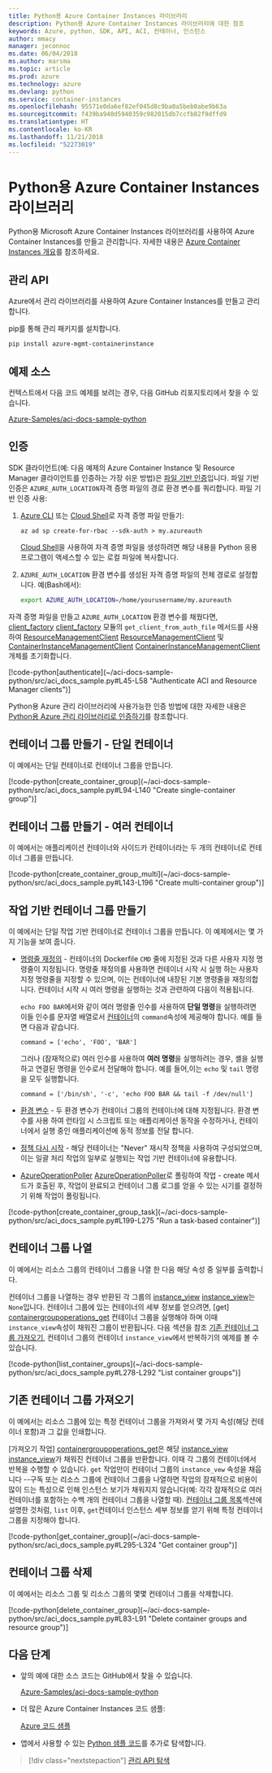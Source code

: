 ```yaml
---
title: Python용 Azure Container Instances 라이브러리
description: Python용 Azure Container Instances 라이브러리에 대한 참조
keywords: Azure, python, SDK, API, ACI, 컨테이너, 인스턴스
author: mmacy
manager: jeconnoc
ms.date: 06/04/2018
ms.author: marsma
ms.topic: article
ms.prod: azure
ms.technology: azure
ms.devlang: python
ms.service: container-instances
ms.openlocfilehash: 95571e0da6ef82ef045d8c9ba0a5beb0abe9b63a
ms.sourcegitcommit: f439ba940d5940359c982015db7ccfb82f9dffd9
ms.translationtype: HT
ms.contentlocale: ko-KR
ms.lasthandoff: 11/21/2018
ms.locfileid: "52273019"
---
```

# <a name="azure-container-instances-libraries-for-python"></a>Python용 Azure Container Instances 라이브러리

Python용 Microsoft Azure Container Instances 라이브러리를 사용하여 Azure Container Instances를 만들고 관리합니다. 자세한 내용은 [Azure Container Instances 개요](/azure/container-instances/container-instances-overview)를 참조하세요.

## <a name="management-apis"></a>관리 API

Azure에서 관리 라이브러리를 사용하여 Azure Container Instances를 만들고 관리합니다.

pip를 통해 관리 패키지를 설치합니다.

```bash
pip install azure-mgmt-containerinstance
```

## <a name="example-source"></a>예제 소스

컨텍스트에서 다음 코드 예제를 보려는 경우, 다음 GitHub 리포지토리에서 찾을 수 있습니다.

[Azure-Samples/aci-docs-sample-python](https://github.com/Azure-Samples/aci-docs-sample-python)

## <a name="authentication"></a>인증

SDK 클라이언트(예: 다음 예제의 Azure Container Instance 및 Resource Manager 클라이언트를 인증하는 가장 쉬운 방법)은 [파일 기반 인증](/python/azure/python-sdk-azure-authenticate#mgmt-auth-file)입니다. 파일 기반 인증은 `AZURE_AUTH_LOCATION`자격 증명 파일의 경로 환경 변수를 쿼리합니다. 파일 기반 인증 사용:

1. [Azure CLI](/cli/azure) 또는 [Cloud Shell](https://shell.azure.com/)로 자격 증명 파일 만들기:

   `az ad sp create-for-rbac --sdk-auth > my.azureauth`

   [Cloud Shell](https://shell.azure.com/)을 사용하여 자격 증명 파일을 생성하려면 해당 내용을 Python 응용 프로그램이 액세스할 수 있는 로컬 파일에 복사합니다.

2. `AZURE_AUTH_LOCATION` 환경 변수를 생성된 자격 증명 파일의 전체 경로로 설정합니다. 예(Bash에서):

   ```bash
   export AZURE_AUTH_LOCATION=/home/yourusername/my.azureauth
   ```

자격 증명 파일을 만들고 `AZURE_AUTH_LOCATION` 환경 변수를 채웠다면, [client_factory] [ client_factory] 모듈의 `get_client_from_auth_file` 메서드를 사용하여 [ResourceManagementClient] [ ResourceManagementClient] 및 [ContainerInstanceManagementClient] [ ContainerInstanceManagementClient] 개체를 초기화합니다.

<!-- SOURCE REPO: https://github.com/Azure-Samples/aci-docs-sample-python --> [!code-python[authenticate](~/aci-docs-sample-python/src/aci_docs_sample.py#L45-L58 "Authenticate ACI and Resource Manager clients")]

Python용 Azure 관리 라이브러리에 사용가능한 인증 방법에 대한 자세한 내용은 [Python용 Azure 관리 라이브러리로 인증하기](/python/azure/python-sdk-azure-authenticate)를 참조합니다.

## <a name="create-container-group---single-container"></a>컨테이너 그룹 만들기 - 단일 컨테이너

이 예에서는 단일 컨테이너로 컨테이너 그룹을 만듭니다.

<!-- SOURCE REPO: https://github.com/Azure-Samples/aci-docs-sample-python --> [!code-python[create_container_group](~/aci-docs-sample-python/src/aci_docs_sample.py#L94-L140 "Create single-container group")]

## <a name="create-container-group---multiple-containers"></a>컨테이너 그룹 만들기 - 여러 컨테이너

이 예에서는 애플리케이션 컨테이너와 사이드카 컨테이너라는 두 개의 컨테이너로 컨테이너 그룹을 만듭니다.

<!-- SOURCE REPO: https://github.com/Azure-Samples/aci-docs-sample-python --> [!code-python[create_container_group_multi](~/aci-docs-sample-python/src/aci_docs_sample.py#L143-L196 "Create multi-container group")]

## <a name="create-task-based-container-group"></a>작업 기반 컨테이너 그룹 만들기

이 예에서는 단일 작업 기반 컨테이너로 컨테이너 그룹을 만듭니다. 이 예제에서는 몇 가지 기능을 보여 줍니다.

* [명령줄 재정의](/azure/container-instances/container-instances-restart-policy#command-line-override) - 컨테이너의 Dockerfile `CMD` 줄에 지정된 것과 다른 사용자 지정 명령줄이 지정됩니다. 명령줄 재정의를 사용하면 컨테이너 시작 시 실행 하는 사용자 지정 명령줄을 지정할 수 있으며, 이는 컨테이너에 내장된 기본 명령줄을 재정의합니다. 컨테이너 시작 시 여러 명령을 실행하는 것과 관련하여 다음이 적용됩니다.

   `echo FOO BAR`에서와 같이 여러 명령줄 인수를 사용하여 **단일 명령**을 실행하려면 이들 인수를 문자열 배열로서 [ 컨테이너][Container]의 `command`속성에 제공해야 합니다. 예를 들면 다음과 같습니다.

   `command = ['echo', 'FOO', 'BAR']`

   그러나 (잠재적으로) 여러 인수를 사용하여 **여러 명령**을 실행하려는 경우, 셸을 실행하고 연결된 명령을 인수로서 전달해야 합니다. 예를 들어,이는 `echo` 및 `tail` 명령을 모두 실행합니다.

   `command = ['/bin/sh', '-c', 'echo FOO BAR && tail -f /dev/null']`
* [환경 변수](/azure/container-instances/container-instances-environment-variables) - 두 환경 변수가 컨테이너 그룹의 컨테이너에 대해 지정됩니다. 환경 변수를 사용 하여 런타임 시 스크립트 또는 애플리케이션 동작을 수정하거나, 컨테이너에서 실행 중인 애플리케이션에 동적 정보를 전달 합니다.
* [정책 다시 시작](/azure/container-instances/container-instances-restart-policy) - 해당 컨테이너는 "Never" 재시작 정책을 사용하여 구성되었으며, 이는 일괄 처리 작업의 일부로 실행되는 작업 기반 컨테이너에 유용합니다.
* [AzureOperationPoller] [ AzureOperationPoller]로 폴링하여 작업 - create 메서드가 호출된 후, 작업이 완료되고 컨테이너 그룹 로그를 얻을 수 있는 시기를 결정하기 위해 작업이 폴링됩니다.

<!-- SOURCE REPO: https://github.com/Azure-Samples/aci-docs-sample-python --> [!code-python[create_container_group_task](~/aci-docs-sample-python/src/aci_docs_sample.py#L199-L275 "Run a task-based container")]

## <a name="list-container-groups"></a>컨테이너 그룹 나열

이 예에서는 리소스 그룹의 컨테이너 그룹을 나열 한 다음 해당 속성 중 일부를 출력합니다.

컨테이너 그룹을 나열하는 경우 반환된 각 그룹의 [instance_view] [ instance_view]는 `None`입니다. 컨테이너 그룹에 있는 컨테이너의 세부 정보를 얻으려면, [get] [ containergroupoperations_get] 컨테이너 그룹을 실행해야 하며 이때 `instance_view`속성이 채워진 그룹이 반환됩니다. 다음 섹션을 참조 [기존 컨테이너 그룹 가져오기](#get-an-existing-container-group), 컨테이너 그룹의 컨테이너 `instance_view`에서 반복하기의 예제를 볼 수 있습니다.

<!-- SOURCE REPO: https://github.com/Azure-Samples/aci-docs-sample-python --> [!code-python[list_container_groups](~/aci-docs-sample-python/src/aci_docs_sample.py#L278-L292 "List container groups")]

## <a name="get-an-existing-container-group"></a>기존 컨테이너 그룹 가져오기

이 예에서는 리소스 그룹에 있는 특정 컨테이너 그룹을 가져와서 몇 가지 속성(해당 컨테이너 포함)과 그 값을 인쇄합니다.

[가져오기 작업] [ containergroupoperations_get]은 해당 [instance_view] [ instance_view]가 채워진 컨테이너 그룹을 반환합니다. 이때 각 그룹의 컨테이너에서 반복을 수행할 수 있습니다.  `get` 작업만이 컨테이너 그룹의 `instance_vew` 속성을 채웁니다 --구독 또는 리소스 그룹에 컨테이너 그룹을 나열하면 작업의 잠재적으로 비용이 많이 드는 특성으로 인해 인스턴스 보기가 채워지지 않습니다(예: 각각 잠재적으로 여러 컨테이너를 포함하는 수백 개의 컨테이너 그룹을 나열할 때). [컨테이너 그룹 목록](#list-container-groups)섹션에 설명한 것처럼, `list` 이후, `get`컨테이너 인스턴스 세부 정보를 얻기 위해 특정 컨테이너 그룹을 지정해야 합니다.

<!-- SOURCE REPO: https://github.com/Azure-Samples/aci-docs-sample-python --> [!code-python[get_container_group](~/aci-docs-sample-python/src/aci_docs_sample.py#L295-L324 "Get container group")]

## <a name="delete-a-container-group"></a>컨테이너 그룹 삭제

이 예에서는 리소스 그룹 및 리소스 그룹의 몇몇 컨테이너 그룹을 삭제합니다.

<!-- SOURCE REPO: https://github.com/Azure-Samples/aci-docs-sample-python --> [!code-python[delete_container_group](~/aci-docs-sample-python/src/aci_docs_sample.py#L83-L91 "Delete container groups and resource group")]

## <a name="next-steps"></a>다음 단계

* 앞의 예에 대한 소스 코드는 GitHub에서 찾을 수 있습니다.

  [Azure-Samples/aci-docs-sample-python][aci-docs-sample-python]

* 더 많은 Azure Container Instances 코드 샘플:

  [Azure 코드 샘플][samples-aci]

* 앱에서 사용할 수 있는 [Python 샘플 코드][samples-python]를 추가로 탐색합니다.

> [!div class="nextstepaction"]
> [관리 API 탐색](/python/api/overview/azure/containerinstance/management)

<!-- LINKS - External -->
[aci-docs-sample-python]: https://github.com/Azure-Samples/aci-docs-sample-python
[samples-aci]: https://azure.microsoft.com/resources/samples/?sort=0&term=ACI
[samples-python]: https://azure.microsoft.com/resources/samples/?platform=python

<!-- TYPES -->
[AzureOperationPoller]: /python/api/msrestazure.azure_operation.AzureOperationPoller
[client_factory]: /python/api/azure.common.client_factory
[Container]: /python/api/azure.mgmt.containerinstance.models.container
[ContainerGroupInstanceView]: /python/api/azure.mgmt.containerinstance.models.containergrouppropertiesinstanceview
[containergroupoperations_get]: /python/api/azure.mgmt.containerinstance.operations.containergroupsoperations#get
[ContainerInstanceManagementClient]: /python/api/azure.mgmt.containerinstance.containerinstancemanagementclient
[instance_view]: /python/api/azure.mgmt.containerinstance.models.containergroup#variables
[ResourceManagementClient]: /python/api/azure.mgmt.resource.resources.resourcemanagementclient
